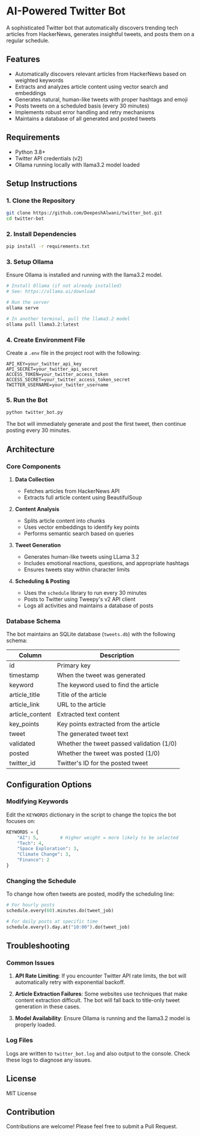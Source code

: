 # AI-Powered Twitter Bot

A sophisticated Twitter bot that automatically discovers trending tech articles from HackerNews, generates insightful tweets, and posts them on a regular schedule.

## Features

- Automatically discovers relevant articles from HackerNews based on weighted keywords
- Extracts and analyzes article content using vector search and embeddings
- Generates natural, human-like tweets with proper hashtags and emoji
- Posts tweets on a scheduled basis (every 30 minutes)
- Implements robust error handling and retry mechanisms
- Maintains a database of all generated and posted tweets

## Requirements

- Python 3.8+
- Twitter API credentials (v2)
- Ollama running locally with llama3.2 model loaded

## Setup Instructions

### 1. Clone the Repository

```bash
git clone https://github.com/DeepeshAlwani/twitter_bot.git
cd twitter-bot
```

### 2. Install Dependencies

```bash
pip install -r requirements.txt
```

### 3. Setup Ollama

Ensure Ollama is installed and running with the llama3.2 model.

```bash
# Install Ollama (if not already installed)
# See: https://ollama.ai/download

# Run the server
ollama serve

# In another terminal, pull the llama3.2 model
ollama pull llama3.2:latest
```

### 4. Create Environment File

Create a `.env` file in the project root with the following:

```
API_KEY=your_twitter_api_key
API_SECRET=your_twitter_api_secret
ACCESS_TOKEN=your_twitter_access_token
ACCESS_SECRET=your_twitter_access_token_secret
TWITTER_USERNAME=your_twitter_username
```

### 5. Run the Bot

```bash
python twitter_bot.py
```

The bot will immediately generate and post the first tweet, then continue posting every 30 minutes.

## Architecture

### Core Components

1. **Data Collection**
   - Fetches articles from HackerNews API
   - Extracts full article content using BeautifulSoup

2. **Content Analysis**
   - Splits article content into chunks
   - Uses vector embeddings to identify key points
   - Performs semantic search based on queries

3. **Tweet Generation**
   - Generates human-like tweets using LLama 3.2
   - Includes emotional reactions, questions, and appropriate hashtags
   - Ensures tweets stay within character limits

4. **Scheduling & Posting**
   - Uses the `schedule` library to run every 30 minutes
   - Posts to Twitter using Tweepy's v2 API client
   - Logs all activities and maintains a database of posts

### Database Schema

The bot maintains an SQLite database (`tweets.db`) with the following schema:

| Column | Description |
|--------|-------------|
| id | Primary key |
| timestamp | When the tweet was generated |
| keyword | The keyword used to find the article |
| article_title | Title of the article |
| article_link | URL to the article |
| article_content | Extracted text content |
| key_points | Key points extracted from the article |
| tweet | The generated tweet text |
| validated | Whether the tweet passed validation (1/0) |
| posted | Whether the tweet was posted (1/0) |
| twitter_id | Twitter's ID for the posted tweet |

## Configuration Options

### Modifying Keywords

Edit the `KEYWORDS` dictionary in the script to change the topics the bot focuses on:

```python
KEYWORDS = {
    "AI": 5,        # Higher weight = more likely to be selected
    "Tech": 4,
    "Space Exploration": 3,
    "Climate Change": 3,
    "Finance": 2
}
```

### Changing the Schedule

To change how often tweets are posted, modify the scheduling line:

```python
# For hourly posts
schedule.every(60).minutes.do(tweet_job)

# For daily posts at specific time
schedule.every().day.at("10:00").do(tweet_job)
```

## Troubleshooting

### Common Issues

1. **API Rate Limiting**: If you encounter Twitter API rate limits, the bot will automatically retry with exponential backoff.

2. **Article Extraction Failures**: Some websites use techniques that make content extraction difficult. The bot will fall back to title-only tweet generation in these cases.

3. **Model Availability**: Ensure Ollama is running and the llama3.2 model is properly loaded.

### Log Files

Logs are written to `twitter_bot.log` and also output to the console. Check these logs to diagnose any issues.

## License

MIT License

## Contribution

Contributions are welcome! Please feel free to submit a Pull Request.
